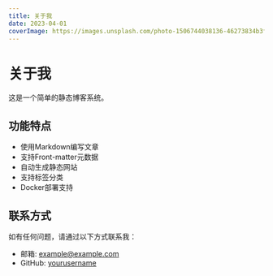 ```yaml
---
title: 关于我
date: 2023-04-01
coverImage: https://images.unsplash.com/photo-1506744038136-46273834b3fb?ixlib=rb-4.0.3&ixid=M3wxMjA3fDB8MHxwaG90by1wYWdlfHx8fGVufDB8fHx8fA%3D%3D&auto=format&fit=crop&w=1200&q=80
---
```


# 关于我

这是一个简单的静态博客系统。

## 功能特点

- 使用Markdown编写文章
- 支持Front-matter元数据
- 自动生成静态网站
- 支持标签分类
- Docker部署支持

## 联系方式

如有任何问题，请通过以下方式联系我：

- 邮箱: example@example.com
- GitHub: [yourusername](https://github.com/yourusername)